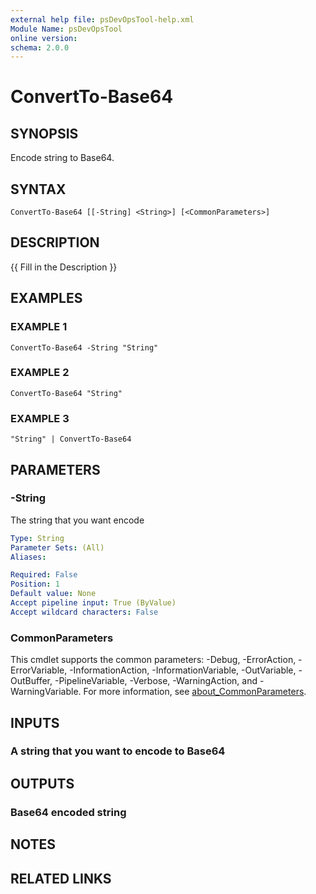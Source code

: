 ```yaml
---
external help file: psDevOpsTool-help.xml
Module Name: psDevOpsTool
online version:
schema: 2.0.0
---
```


# ConvertTo-Base64

## SYNOPSIS
Encode string to Base64.

## SYNTAX

```
ConvertTo-Base64 [[-String] <String>] [<CommonParameters>]
```

## DESCRIPTION
{{ Fill in the Description }}

## EXAMPLES

### EXAMPLE 1
```
ConvertTo-Base64 -String "String"
```

### EXAMPLE 2
```
ConvertTo-Base64 "String"
```

### EXAMPLE 3
```
"String" | ConvertTo-Base64
```

## PARAMETERS

### -String
The string that you want encode

```yaml
Type: String
Parameter Sets: (All)
Aliases:

Required: False
Position: 1
Default value: None
Accept pipeline input: True (ByValue)
Accept wildcard characters: False
```

### CommonParameters
This cmdlet supports the common parameters: -Debug, -ErrorAction, -ErrorVariable, -InformationAction, -InformationVariable, -OutVariable, -OutBuffer, -PipelineVariable, -Verbose, -WarningAction, and -WarningVariable. For more information, see [about_CommonParameters](http://go.microsoft.com/fwlink/?LinkID=113216).

## INPUTS

### A string that you want to encode to Base64
## OUTPUTS

### Base64 encoded string
## NOTES

## RELATED LINKS
